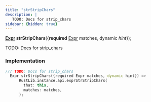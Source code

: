 ```yaml
---
title: "strStripChars"
description: |
   TODO: Docs for strip_chars
sidebar: {hidden: true}
---
```

<span class="dart-code"><strong>[Expr] strStripChars</strong>({<span class="nobr"><strong>required</strong> [Expr] matches</span>, <span class="nobr">dynamic <i>hint</i></span>});</span>

 TODO: Docs for strip_chars
### Implementation
```dart
/// TODO: Docs for strip_chars
  Expr strStripChars({required Expr matches, dynamic hint}) =>
      RustLib.instance.api.exprStrStripChars(
        that: this,
        matches: matches,
      );
```

[Expr]: /reference/classes/expr